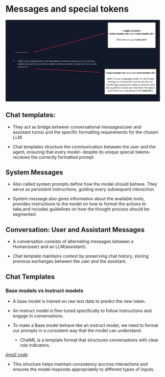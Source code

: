 # Messages and special tokens

![alt text](image-3.png)

## Chat templates:

- They act as bridge between conversational messages(user and assistant turns) and the specific formatting requirements for the chosen LLM.

- Chat templates structure the communication between the user and the agent, ensuring that every model- despite its unique special tokens- recieves the correctly formatted prompt.

## System Messages

- Also called system prompts define how the model should behave. They serve as persistent instructions, guiding every subsequent interaction.

- System message also gives information about the available tools, provides instructions to the model on how to format the actions to take,and includes guidelines on how the thought process should be segmented.

## Conversation: User and Assistant Messages

- A conversation consists of alternating messages between a Human(user) and an LLM(assistant).

- Chat template maintains context by preserving chat history, storing previous exchanges between the user and the assistant. 

## Chat Templates

### Base models vs Instruct models

* A base model is trained on raw text data to predict the new token.

* An instruct model is fine-tuned specifically to follow instructions and engage in conversations.

- To make a Base model behave like an instruct model, we need to format our prompts in a consistent way that the model can understand.

    - ChatML is a template format that structures conversations with clear role indicators. 

[*jinja2 code*](https://jinja.palletsprojects.com/en/stable/)

- This structure helps maintain consistency accross interactions and ensures the model responds appropriately to different types of inputs.


